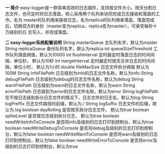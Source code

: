 **一 简介**
    easy-logger是一款简单高效的日志插件，支持按文件大小。按天分割日志文件，也可定时将日志落盘。核心采用两个队列来协同完成日志接收和落盘的工作。名为
master的队列用来接收日志，名为replica的队列用来落盘，落盘完成后，切换双方的身份（master变为replica，replica变为master），可承受每秒十万级别的日
志写入，并完成落盘。

**二 easy-logger系统配置说明**
String  masterQueue             主队列名字，默认为master
String  replicaQueue            备份队列名字，默认为replica
int     queueSizeThreshold      工作队列落盘阀值，默认为10000
int     flushInterval           定时器定时落盘日志的时间间隔，单位秒， 默认为10秒
int     mergeInterval           定时器定时按天合并日志的时间间隔，单位小时， 默认为1小时
double  fileMaxSize             日志文件拆分阀值 默认为100M
String  infoFilePath            日志级别为info的日志文件名称，默认为info
String  debugFilePath           日志级别为debug的日志文件名称，默认为debug
String  warnFilePath            日志级别为warn的日志文件名称，默认为warn
String  errorFilePath           日志级别为error的日志文件名称，默认为error
String  logFilePath             在不按日志级别拆分日志文件的情况下，日志文件的日志名，默认为log
String  logPreffix              日志文件路径的前缀，默认为./
String  logSuffix               日志文件的后缀，默认为.log
boolean dayRolling              是否按天拆分日志文件， 默认为true
boolean spliteLevel             是否按日志级别拆分日志， 默认为true
boolean needWriteInfoToConsole  是否将info及级别的日志打印到控制台，默认为true
boolean needWriteDebugToConsole 是否将debug及级别的日志打印到控制台，默认为false
boolean needWriteWarnToConsole  是否将warn及级别的日志打印到控制台，默认为false
boolean needWriteErrorToConsole 是否将error及级别的日志打印到控制台，默认为true